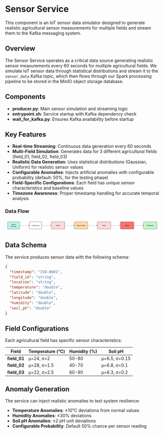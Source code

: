 # Sensor Service

This component is an IoT sensor data simulator designed to generate realistic agricultural sensor measurements for multiple fields and stream them to the Kafka messaging system.

## Overview

The Sensor Service operates as a critical data source generating realistic sensor measurements every 60 seconds for multiple agricultural fields. We simulate IoT sensor data through statistical distributions and stream it to the `sensor_data` Kafka topic, which then flows through our Spark processing pipeline to be stored in the MinIO object storage database.

## Components

- **producer.py**: Main sensor simulation and streaming logic
- **entrypoint.sh**: Service startup with Kafka dependency check
- **wait_for_kafka.py**: Ensures Kafka availability before startup

## Key Features

- **Real-time Streaming**: Continuous data generation every 60 seconds
- **Multi-Field Simulation**: Generates data for 3 different agricultural fields (field_01, field_02, field_03)
- **Realistic Data Generation**: Uses statistical distributions (Gaussian, Uniform) for realistic sensor values
- **Configurable Anomalies**: Injects artificial anomalies with configurable probability (default: 50%, for the testing phase)
- **Field-Specific Configurations**: Each field has unique sensor characteristics and baseline values
- **Timezone Awareness**: Proper timestamp handling for accurate temporal analysis

### Data Flow

![Sensor Service Data Flow](../Images/sensor_data_flow.png)

## Data Schema

The service produces sensor data with the following schema:

```json
{
  "timestamp": "ISO-8601",
  "field_id": "string",
  "location": "string",
  "temperature": "double",
  "latitude": "double",
  "longitude": "double",
  "humidity": "double",
  "soil_ph": "double"
}
```

## Field Configurations

Each agricultural field has specific sensor characteristics:

| Field | Temperature (°C) | Humidity (%) | Soil pH |
|-------|------------------|--------------|---------|
| **field_01** | μ=24, σ=2 | 50-80 | μ=6.5, σ=0.15 |
| **field_02** | μ=28, σ=1.5 | 40-70 | μ=6.8, σ=0.1 |
| **field_03** | μ=22, σ=2.5 | 60-90 | μ=6.3, σ=0.2 |

## Anomaly Generation

The service can inject realistic anomalies to test system resilience:

- **Temperature Anomalies**: ±10°C deviations from normal values
- **Humidity Anomalies**: ±30% deviations 
- **Soil pH Anomalies**: ±2 pH unit deviations
- **Configurable Probability**: Default 50% chance per sensor reading




